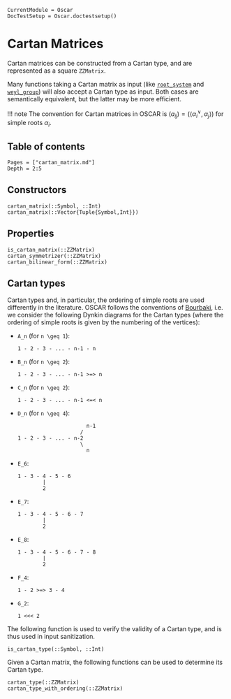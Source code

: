 ```@meta
CurrentModule = Oscar
DocTestSetup = Oscar.doctestsetup()
```

# Cartan Matrices

Cartan matrices can be constructed from a Cartan type, and are represented as a square `ZZMatrix`.

Many functions taking a Cartan matrix as input (like [`root_system`](@ref) and [`weyl_group`](@ref)) will also accept a Cartan type as input. Both cases are semantically equivalent, but the latter may be more efficient.

!!! note
    The convention for Cartan matrices in OSCAR is $(a_{ij}) = (\langle \alpha_i^\vee, \alpha_j \rangle)$ for simple roots $\alpha_i$.

## Table of contents

```@contents
Pages = ["cartan_matrix.md"]
Depth = 2:5
```

## Constructors

```@docs
cartan_matrix(::Symbol, ::Int)
cartan_matrix(::Vector{Tuple{Symbol,Int}})
```


## Properties

```@docs
is_cartan_matrix(::ZZMatrix)
cartan_symmetrizer(::ZZMatrix)
cartan_bilinear_form(::ZZMatrix)
```


## Cartan types

Cartan types and, in particular, the ordering of simple roots are used differently in the literature.
OSCAR follows the conventions of [Bourbaki](@cite), i.e. we consider the following Dynkin diagrams
for the Cartan types (where the ordering of simple roots is given by the numbering of the vertices):

- ``A_n`` (for ``n \geq 1``):
  ```
  1 - 2 - 3 - ... - n-1 - n
  ```

- ``B_n`` (for ``n \geq 2``):
  ```
  1 - 2 - 3 - ... - n-1 >=> n
  ```

- ``C_n`` (for ``n \geq 2``):
  ```
  1 - 2 - 3 - ... - n-1 <=< n
  ```

- ``D_n`` (for ``n \geq 4``):
  ```
                        n-1
                      /
  1 - 2 - 3 - ... - n-2
                      \
                        n
  ```

- ``E_6``:
  ```
  1 - 3 - 4 - 5 - 6
          |
          2
  ```

- ``E_7``:
  ```
  1 - 3 - 4 - 5 - 6 - 7
          |
          2
  ```

- ``E_8``:
  ```
  1 - 3 - 4 - 5 - 6 - 7 - 8
          |
          2
  ```

- ``F_4``:
  ```
  1 - 2 >=> 3 - 4
  ```

- ``G_2``:
  ```
  1 <<< 2
  ```

The following function is used to verify the validity of a Cartan type, and is thus used in input sanitization.
```@docs
is_cartan_type(::Symbol, ::Int)
```

Given a Cartan matrix, the following functions can be used to determine its Cartan type.
```@docs
cartan_type(::ZZMatrix)
cartan_type_with_ordering(::ZZMatrix)
```
